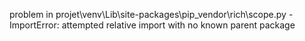 problem in projet\venv\Lib\site-packages\pip\_vendor\rich\scope.py - ImportError: attempted relative import with no known parent package
